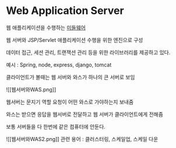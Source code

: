 # Web Application Server
웹  애플리케이션을 수행하는 [미들웨어](ComputerScience/SoftwareEngineering/Middleware.md)

웹 서버와 JSP/Servlet 애플리케이션 수행을 위한 엔진으로 구성

데이터 접근, 세션 관리, 트랜잭션 관리 등을 위한 라이브러리를 제공하고 있다.

예시 : Spring, node, express, django, tomcat

클라이언트가 볼때는 웹 서버와 와스가 하나의 큰 서버로 보임

![[웹서버와WAS.png]]

웹서버는 문지기 역할 요청이 어떤 와스로 가야하는지 보내줌

와스는 받으면 응답을 웹서버로 전달하고 웹 서버가 클라이언트에게 전해줌

보통 서버들을 다 한번에 같은 컴퓨터에 안둔다.

![[웹서버와WAS2.png]]
관련 용어 : 클러스터링, 스케일업, 스케일 다운